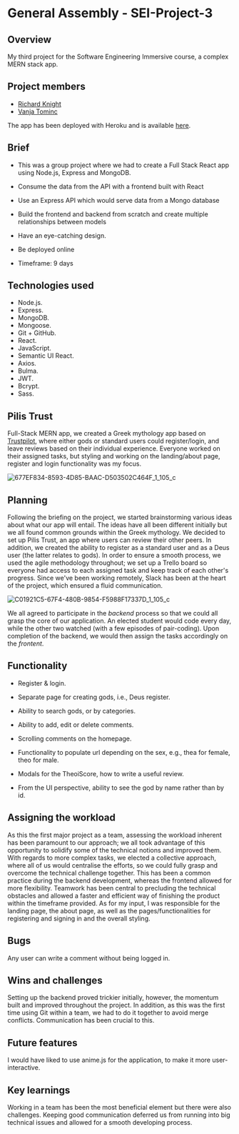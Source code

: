 # General Assembly - SEI-Project-3

## Overview

My third project for the Software Engineering Immersive course, a complex MERN stack app.

## Project members

- [Richard Knight](https://github.com/RichardKnight88)
- [Vanja Tominc](https://github.com/VaniaTominc)

The app has been deployed with Heroku and is available [here](https://whispering-coast-70189.herokuapp.com/). 

## Brief

* This was a group project where we had to create a Full Stack React app using Node.js, Express and MongoDB.

* Consume the data from the API with a frontend built with React

* Use an Express API which would serve data from a Mongo database

* Build the frontend and backend from scratch and create multiple relationships between models

* Have an eye-catching design.

* Be deployed online

* Timeframe: 9 days

## Technologies used

- Node.js.
- Express.
- MongoDB.
- Mongoose.
- Git + GitHub.
- React.
- JavaScript.
- Semantic UI React.
- Axios.
- Bulma.
- JWT.
- Bcrypt.
- Sass.

## Pilis Trust

Full-Stack MERN app, we created a Greek mythology app based on [Trustpilot](https://www.trustpilot.com/), where either gods or standard users could register/login, and leave reviews based on their individual experience. Everyone worked on their assigned tasks, but styling and working on the landing/about page, register and login functionality was my focus.

![677EF834-8593-4D85-BAAC-D503502C464F_1_105_c](https://user-images.githubusercontent.com/83225952/128638320-a818da09-c0f6-426b-b6a6-33fd8a10908f.jpeg)


## Planning

Following the briefing on the project, we started brainstorming various ideas about what our app will entail. The ideas have all been different initially but we all found common grounds within the Greek mythology. We decided to set up Pilis Trust, an app where users can review their other peers. In addition, we created the ability to register as a standard user and as a Deus user (the latter relates to gods). In order to ensure a smooth process, we used the agile methodology throughout; we set up a Trello board so everyone had access to each assigned task and keep track of each other's progress. Since we've been working remotely, Slack has been at the heart of the project, which ensured a fluid communication. 

![C01921C5-67F4-480B-9854-F5988F17337D_1_105_c](https://user-images.githubusercontent.com/83225952/128699528-48ade69b-d3ee-4855-9438-028441c79269.jpeg)

We all agreed to participate in the *backend* process so that we could all grasp the core of our application. An elected student would code every day, while the other two watched (with a few episodes of pair-coding). Upon completion of the backend, we would then assign the tasks accordingly on the *frontent*.


## Functionality

* Register & login.

* Separate page for creating gods, i.e., Deus register.

* Ability to search gods, or by categories.

* Ability to add, edit or delete comments.

* Scrolling comments on the homepage.

* Functionality to populate url depending on the sex, e.g., thea for female, theo for male.

* Modals for the TheoiScore, how to write a useful review.

* From the UI perspective, ability to see the god by name rather than by id.

## Assigning the workload

As this the first major project as a team, assessing the workload inherent has been paramount to our approach; we all took advantage of this opportunity to solidify some of the technical notions and improved them. With regards to more complex tasks, we elected a collective approach, where all of us would centralise the efforts, so we could fully grasp and overcome the technical challenge together. This has been a common practice during the backend development, whereas the frontend allowed for more flexibility. Teamwork has been central to precluding the technical obstacles and allowed a faster and efficient way of finishing the product within the timeframe provided. As for my input, I was responsible for the landing page, the about page, as well as the pages/functionalities for registering and signing in and the overall styling.


## Bugs

Any user can write a comment without being logged in.

## Wins and challenges

Setting up the backend proved trickier initially, however, the momentum built and improved throughout the project. In addition, as this was the first time using Git within a team, we had to do it together to avoid merge conflicts. Communication has been crucial to this.

## Future features

I would have liked to use anime.js for the application, to make it more user-interactive.

## Key learnings

Working in a team has been the most beneficial element but there were also challenges. Keeping good communication deferred us from running into big technical issues and allowed for a smooth developing process. 

